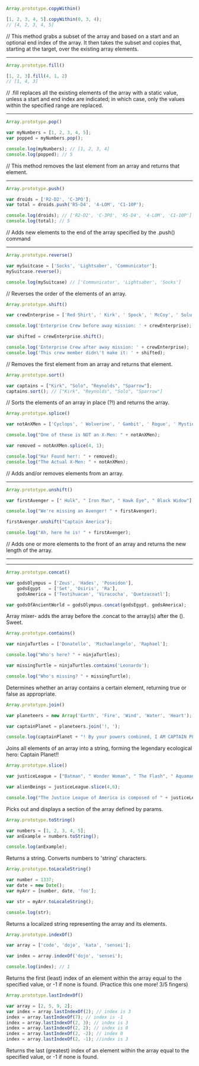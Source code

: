 ```javascript
Array.prototype.copyWithin()

[1, 2, 3, 4, 5].copyWithin(0, 3, 4);
// [4, 2, 3, 4, 5]

```
// This method grabs a subset of the array and based on a start and an optional end index of the array. It then takes the subset and copies that, starting at the target, over the existing array elements.

----

```javascript
Array.prototype.fill()

[1, 2, 3].fill(4, 1, 2)
// [1, 4, 3]

```
// .fill replaces all the existing elements of the array with a static value, unless a start and end index are indicated; in which case, only the values within the specified range are replaced.

----

```javascript
Array.prototype.pop()

var myNumbers = [1, 2, 3, 4, 5];
var popped = myNumbers.pop();

console.log(myNumbers); // [1, 2, 3, 4]
console.log(popped); // 5

```

// This method removes the last element from an array and returns that element.

----

```javascript
Array.prototype.push()

var droids = ['R2-D2', 'C-3PO'];
var total = droids.push('R5-D4', '4-LOM', 'C1-10P');

console.log(droids); // ['R2-D2', 'C-3PO', 'R5-D4', '4-LOM', 'C1-10P']
console.log(total); // 5

```
// Adds new elements to the end of the array specified by the .push() command

----

```javascript
Array.prototype.reverse()

var mySuitcase = ['Socks', 'Lightsaber', 'Communicator'];
mySuitcase.reverse();

console.log(mySuitcase) // ['Communicator', 'Lightsaber', 'Socks']

```

// Reverses the order of the elements of an array.


```javascript
Array.prototype.shift()

var crewEnterprise = ['Red Shirt', ' Kirk', ' Spock', ' McCoy', ' Sulu'];

console.log('Enterprise Crew before away mission: ' + crewEnterprise);

var shifted = crewEnterprise.shift();

console.log('Enterprise Crew after away mission: ' + crewEnterprise);
console.log('This crew member didn\'t make it: ' + shifted);

```

// Removes the first element from an array and returns that element.

```javascript
Array.prototype.sort()

var captains = ["Kirk", "Solo", "Reynolds", "Sparrow"];
captains.sort(); // ["Kirk", "Reynolds", "Solo", "Sparrow"]

```

// Sorts the elements of an array in place (?!) and returns the array.

```javascript
Array.prototype.splice()

var notAnXMen = ['Cyclops', ' Wolverine', ' Gambit', ' Rogue', ' Mystique'];

console.log("One of these is NOT an X-Men: " + notAnXMen);

var removed = notAnXMen.splice(4, 1);

console.log("Ha! Found her!: " + removed);
console.log("The Actual X-Men: " + notAnXMen);
```

// Adds and/or removes elements from an array.

----

```javascript
Array.prototype.unshift()

var firstAvenger = [" Hulk", " Iron Man", " Hawk Eye", " Black Widow"];

console.log("We're missing an Avenger! " + firstAvenger);

firstAvenger.unshift("Captain America");

console.log("Ah, here he is! " + firstAvenger);


```

// Adds one or more elements to the front of an array and returns the new length of the array.

----
----

```javascript
Array.prototype.concat()

var godsOlympus = ['Zeus', 'Hades', 'Poseidon'],
    godsEgypt   = ['Set', 'Osiris', 'Ra'],
    godsAmerica = ['Teotihuacan', 'Viracocha', 'Quetzacoatl'];

var godsOfAncientWorld = godsOlympus.concat(godsEgypt, godsAmerica);


```
Array mixer- adds the array before the .concat to the array(s) after the (). Sweet.


```javascript
Array.prototype.contains()

var ninjaTurtles = ['Donatello', 'Michaelangelo', 'Raphael'];

console.log("Who's here? " + ninjaTurtles);

var missingTurtle = ninjaTurtles.contains('Leonardo');

console.log("Who's missing? " + missingTurtle);


```
Determines whether an array contains a certain element, returning true or false as appropriate.

```javascript
Array.prototype.join()

var planeteers = new Array('Earth', 'Fire', 'Wind', 'Water', 'Heart');

var captainPlanet = planeteers.join('!, ');

console.log(captainPlanet + "! By your powers combined, I AM CAPTAIN PLANET!");


```
Joins all elements of an array into a string, forming the legendary ecological hero: Captain Planet!!


```javascript
Array.prototype.slice()

var justiceLeague = ["Batman", " Wonder Woman", " The Flash", " Aquaman", " Superman", " Martian Manhunter",];

var alienBeings = justiceLeague.slice(4,6);

console.log("The Justice League of America is composed of " + justiceLeague + ". And of those," + alienBeings + " are from another world!");

```
Picks out and displays a section of the array defined by params.


```javascript
Array.prototype.toString()

var numbers = [1, 2, 3, 4, 5];
var anExample = numbers.toString();

console.log(anExample);

```

Returns a string. Converts numbers to 'string' characters.


```javascript
Array.prototype.toLocaleString()

var number = 1337;
var date = new Date();
var myArr = [number, date, 'foo'];

var str = myArr.toLocaleString();

console.log(str);

```

Returns a localized string representing the array and its elements.

```javascript
Array.prototype.indexOf()

var array = ['code', 'dojo', 'kata', 'sensei'];

var index = array.indexOf('dojo', 'sensei');

console.log(index); // 1

```

Returns the first (least) index of an element within the array equal to the specified value, or -1 if none is found. (Practice this one more! 3/5 fingers)


```javascript
Array.prototype.lastIndexOf()

var array = [2, 5, 9, 2];
var index = array.lastIndexOf(2); // index is 3
index = array.lastIndexOf(7); // index is -1
index = array.lastIndexOf(2, 3); // index is 3
index = array.lastIndexOf(2, 2); // index is 0
index = array.lastIndexOf(2, -2); // index 0
index = array.lastIndexOf(2, -1); //index is 3


```
Returns the last (greatest) index of an element within the array equal to the specified value, or -1 if none is found.
